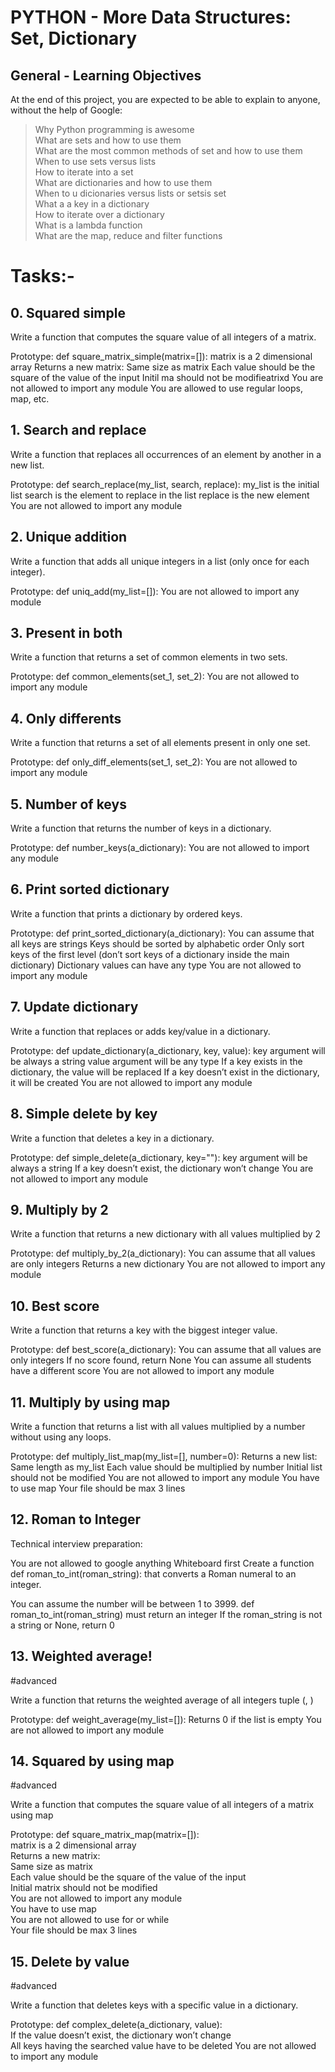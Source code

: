 # PYTHON - More Data Structures: Set, Dictionary

## General - Learning Objectives
At the end of this project, you are expected to be able to explain to anyone, without the help of Google:

> Why Python programming is awesome  
> What are sets and how to use them  
> What are the most common methods of set and how to use them  
> When to use sets versus lists  
> How to iterate into a set  
> What are dictionaries and how to use them  
> When to u dicionaries versus lists or setsis set  
> What a a key in a dictionary  
> How to iterate over a dictionary  
> What is a lambda function  
> What are the map, reduce and filter functions  

# Tasks:-
## 0. Squared simple

Write a function that computes the square value of all integers of a matrix.

Prototype: def square_matrix_simple(matrix=[]):
matrix is a 2 dimensional array
Returns a new matrix:
Same size as matrix
Each value should be the square of the value of the input
Initil ma should not be modifieatrixd
You are not allowed to import any module
You are allowed to use regular loops, map, etc.

## 1. Search and replace

Write a function that replaces all occurrences of an element by another in a new list.

Prototype: def search_replace(my_list, search, replace):
my_list is the initial list
search is the element to replace in the list
replace is the new element
You are not allowed to import any module 

## 2. Unique addition

Write a function that adds all unique integers in a list (only once for each integer).

Prototype: def uniq_add(my_list=[]):
You are not allowed to import any module

## 3. Present in both

Write a function that returns a set of common elements in two sets.

Prototype: def common_elements(set_1, set_2):
You are not allowed to import any module

## 4. Only differents

Write a function that returns a set of all elements present in only one set.

Prototype: def only_diff_elements(set_1, set_2):
You are not allowed to import any module 

## 5. Number of keys

Write a function that returns the number of keys in a dictionary.

Prototype: def number_keys(a_dictionary):
You are not allowed to import any module 

## 6. Print sorted dictionary

Write a function that prints a dictionary by ordered keys.

Prototype: def print_sorted_dictionary(a_dictionary):
You can assume that all keys are strings
Keys should be sorted by alphabetic order
Only sort keys of the first level (don’t sort keys of a dictionary inside the main dictionary)
Dictionary values can have any type
You are not allowed to import any module

## 7. Update dictionary

Write a function that replaces or adds key/value in a dictionary.

Prototype: def update_dictionary(a_dictionary, key, value):
key argument will be always a string
value argument will be any type
If a key exists in the dictionary, the value will be replaced
If a key doesn’t exist in the dictionary, it will be created
You are not allowed to import any module 

## 8. Simple delete by key

Write a function that deletes a key in a dictionary.

Prototype: def simple_delete(a_dictionary, key=""):
key argument will be always a string
If a key doesn’t exist, the dictionary won’t change
You are not allowed to import any module

## 9. Multiply by 2

Write a function that returns a new dictionary with all values multiplied by 2

Prototype: def multiply_by_2(a_dictionary):
You can assume that all values are only integers
Returns a new dictionary
You are not allowed to import any module 

## 10. Best score

Write a function that returns a key with the biggest integer value.

Prototype: def best_score(a_dictionary):
You can assume that all values are only integers
If no score found, return None
You can assume all students have a different score
You are not allowed to import any module

## 11. Multiply by using map

Write a function that returns a list with all values multiplied by a number without using any loops.

Prototype: def multiply_list_map(my_list=[], number=0):
Returns a new list:
Same length as my_list
Each value should be multiplied by number
Initial list should not be modified
You are not allowed to import any module
You have to use map
Your file should be max 3 lines

## 12. Roman to Integer

Technical interview preparation:

You are not allowed to google anything
Whiteboard first
Create a function def roman_to_int(roman_string): that converts a Roman numeral to an integer.

You can assume the number will be between 1 to 3999.
def roman_to_int(roman_string) must return an integer
If the roman_string is not a string or None, return 0

## 13. Weighted average!
#advanced

Write a function that returns the weighted average of all integers tuple (<score>, <weight>)

Prototype: def weight_average(my_list=[]):
Returns 0 if the list is empty
You are not allowed to import any module

## 14. Squared by using map
#advanced

Write a function that computes the square value of all integers of a matrix using map

Prototype: def square_matrix_map(matrix=[]):  
matrix is a 2 dimensional array    
Returns a new matrix:  
Same size as matrix  
Each value should be the square of the value of the input  
Initial matrix should not be modified  
You are not allowed to import any module  
You have to use map  
You are not allowed to use for or while  
Your file should be max 3 lines  

## 15. Delete by value  
#advanced  

Write a function that deletes keys with a specific value in a dictionary.  

Prototype: def complex_delete(a_dictionary, value):  
If the value doesn’t exist, the dictionary won’t change  
All keys having the searched value have to be deleted
You are not allowed to import any module
